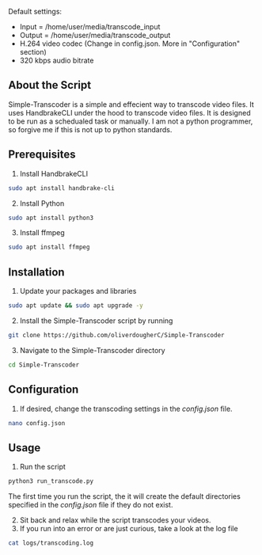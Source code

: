 Default settings:

* Input = /home/user/media/transcode_input
* Output = /home/user/media/transcode_output
* H.264 video codec (Change in config.json. More in "Configuration" section)
* 320 kbps audio bitrate

<!-- ABOUT THE SCRIPT -->
## About the Script

Simple-Transcoder is a simple and effecient way to transcode video files. It uses HandbrakeCLI under the hood to transcode video files. It is designed to be run as a schedualed task or manually. I am not a python programmer, so forgive me if this is not up to python standards.


<!-- PREREQUISITES -->
## Prerequisites

1. Install HandbrakeCLI
```sh
sudo apt install handbrake-cli
```
2. Install Python
```sh
sudo apt install python3
```
3. Install ffmpeg
```sh
sudo apt install ffmpeg
```

<!-- INSTALLATION -->
## Installation

1. Update your packages and libraries
```sh
sudo apt update && sudo apt upgrade -y
```

2. Install the Simple-Transcoder script by running 
```sh
git clone https://github.com/oliverdougherC/Simple-Transcoder
```
3. Navigate to the Simple-Transcoder directory
```sh
cd Simple-Transcoder
```

<!-- CONFIGURATION -->
## Configuration

1. If desired, change the transcoding settings in the *config.json* file. 
```sh
nano config.json
```


<!-- USAGE -->
## Usage

1. Run the script
```sh
python3 run_transcode.py
```
The first time you run the script, the it will create the default directories specified in the *config.json* file if they do not exist.

2. Sit back and relax while the script transcodes your videos.
3. If you run into an error or are just curious, take a look at the log file
```sh
cat logs/transcoding.log
```


